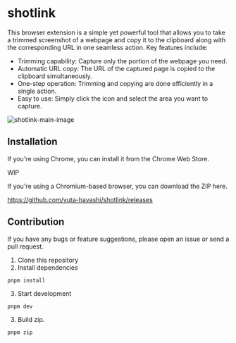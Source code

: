 # shotlink
This browser extension is a simple yet powerful tool that allows you to take a trimmed screenshot of a webpage and copy it to the clipboard along with the corresponding URL in one seamless action. Key features include:

- Trimming capability: Capture only the portion of the webpage you need.
- Automatic URL copy: The URL of the captured page is copied to the clipboard simultaneously.
- One-step operation: Trimming and copying are done efficiently in a single action.
- Easy to use: Simply click the icon and select the area you want to capture.


![shotlink-main-image](https://github.com/user-attachments/assets/4ca8643c-cdd7-49c0-a377-131aa81aaeba)


## Installation
If you're using Chrome, you can install it from the Chrome Web Store.

WIP

If you're using a Chromium-based browser, you can download the ZIP here.

https://github.com/yuta-hayashi/shotlink/releases

## Contribution
If you have any bugs or feature suggestions, please open an issue or send a pull request.

1. Clone this repository
2. Install dependencies
```
pnpm install
```

3. Start development
```
pnpm dev
```

3. Build zip.
```
pnpm zip
```
